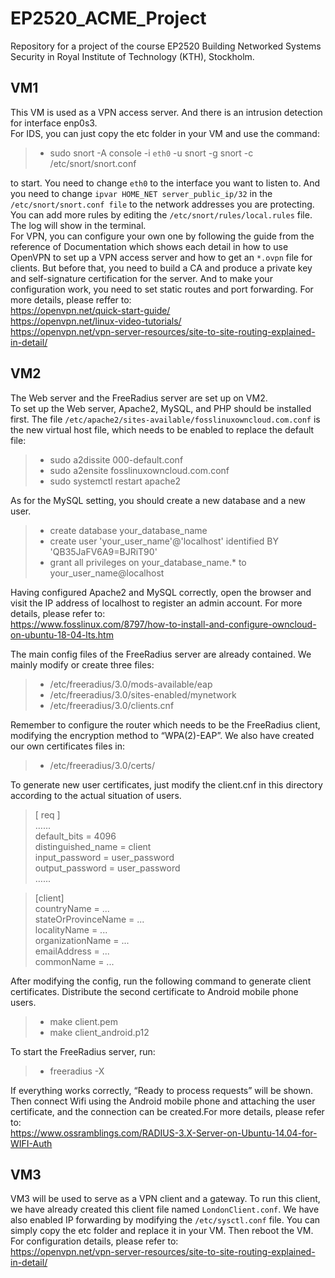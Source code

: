 # EP2520_ACME_Project
Repository for a project of the course EP2520 Building Networked Systems Security in Royal Institute of Technology (KTH), Stockholm.<br>
## VM1
This VM is used as a VPN access server. And there is an intrusion detection for interface enp0s3.<br>
For IDS, you can just copy the etc folder in your VM and use the command:<br>
>* sudo snort -A console -i `eth0` -u snort -g snort -c /etc/snort/snort.conf

to start. You need to change `eth0` to the interface you want to listen to. And you need to change `ipvar HOME_NET server_public_ip/32` in the `/etc/snort/snort.conf file` to the network addresses you are protecting. You can add more rules by editing the `/etc/snort/rules/local.rules` file. The log will show in the terminal.<br>
For VPN, you can configure your own one by following the guide from the reference of Documentation which shows each detail in how to use OpenVPN to set up a VPN access server and how to get an `*.ovpn` file for clients. But before that, you need to build a CA and produce a private key and self-signature certification for the server. And to make your configuration work, you need to set static routes and port forwarding. For more details, please reffer to:<br>
https://openvpn.net/quick-start-guide/<br>
https://openvpn.net/linux-video-tutorials/<br>
https://openvpn.net/vpn-server-resources/site-to-site-routing-explained-in-detail/<br>

## VM2
The Web server and the FreeRadius server are set up on VM2.<br>
To set up the Web server, Apache2, MySQL, and PHP should be installed first. The file `/etc/apache2/sites-available/fosslinuxowncloud.com.conf` is the new virtual host file, which needs to be enabled to replace the default file:
>* sudo a2dissite 000-default.conf
>* sudo a2ensite fosslinuxowncloud.com.conf
>* sudo systemctl restart apache2

As for the MySQL setting, you should create a new database and a new user.
>* create database your_database_name
>* create user 'your_user_name'@'localhost' identified BY 'QB35JaFV6A9=BJRiT90'
>* grant all privileges on your_database_name.* to your_user_name@localhost

Having configured Apache2 and MySQL correctly, open the browser and visit the IP address of localhost to register an admin account. For more details, please refer to:<br>
https://www.fosslinux.com/8797/how-to-install-and-configure-owncloud-on-ubuntu-18-04-lts.htm

The main config files of the FreeRadius server are already contained. We mainly modify or create three files:<br>
>* /etc/freeradius/3.0/mods-available/eap
>* /etc/freeradius/3.0/sites-enabled/mynetwork
>* /etc/freeradius/3.0/clients.cnf

Remember to configure the router which needs to be the FreeRadius client, modifying the encryption method to “WPA(2)-EAP”. We also have created our own certificates files in:<br>

>* /etc/freeradius/3.0/certs/

To generate new user certificates, just modify the client.cnf in this directory according to the actual situation of users.<br>

>[ req ]<br>
>…...<br>
>default_bits		= 4096<br>
>distinguished_name	= client<br>
>input_password		= user_password<br>
>output_password		= user_password<br>
>…...<br>

>[client]<br>
>countryName		= ...<br>
>stateOrProvinceName	= ...<br>
>localityName		= ...<br>
>organizationName	= ...<br>
>emailAddress		= ...<br>
>commonName		= ...<br>

After modifying the config, run the following command to generate client certificates. Distribute the second certificate to Android mobile phone users.<br>
>* make client.pem
>* make client_android.p12

To start the FreeRadius server, run:<br>
>* freeradius -X

If everything works correctly, “Ready to process requests” will be shown. Then connect Wifi using the Android mobile phone and attaching the user certificate, and the connection can be created.For more details, please refer to:<br>
https://www.ossramblings.com/RADIUS-3.X-Server-on-Ubuntu-14.04-for-WIFI-Auth<br>
## VM3
VM3 will be used to serve as a VPN client and a gateway. To run this client, we have already created this client file named `LondonClient.conf`. We have also enabled IP forwarding by modifying the `/etc/sysctl.conf` file. You can simply copy the etc folder and replace it in your VM. Then reboot the VM. <br>
For configuration details, please refer to:<br>
https://openvpn.net/vpn-server-resources/site-to-site-routing-explained-in-detail/ 
